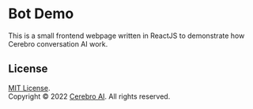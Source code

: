 # Bot Demo
This is a small frontend webpage written in ReactJS to demonstrate how Cerebro conversation AI work.
## License
[MIT License](https://github.com/crblab/botdemo/blob/main/LICENSE). <br>
Copyright &copy; 2022 [Cerebro AI](https://github.com/crblab). All rights reserved.